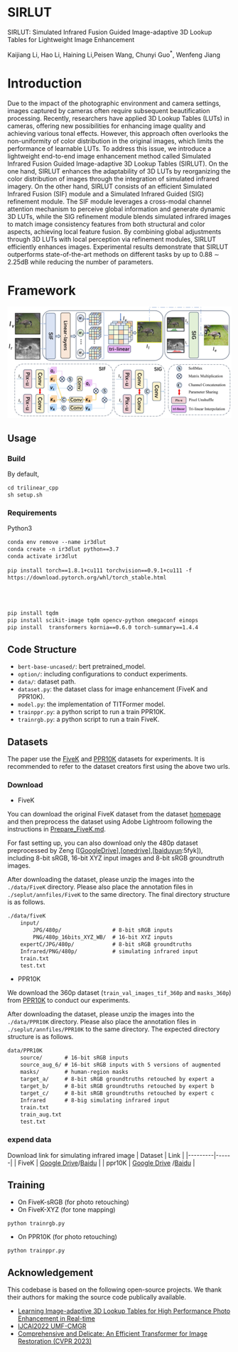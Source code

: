 # SIRLUT
SIRLUT: Simulated Infrared Fusion Guided Image-adaptive 3D Lookup Tables for Lightweight Image Enhancement


Kaijiang Li, Hao Li, Haining Li,Peisen Wang, Chunyi Guo$^*$, Wenfeng Jiang

# Introduction

Due to the impact of the photographic environment and camera settings, images captured by cameras often require subsequent beautification processing. Recently, researchers have applied 3D Lookup Tables (LUTs) in cameras, offering new possibilities for enhancing image quality and achieving various tonal effects. However, this approach often overlooks the non-uniformity of color distribution in the original images, which limits the performance of learnable LUTs. To address this issue, we introduce a lightweight end-to-end image enhancement method called  Simulated Infrared Fusion Guided Image-adaptive 3D Lookup Tables (SIRLUT). On the one hand, SIRLUT enhances the adaptability of 3D LUTs by reorganizing the color distribution of images through the integration of simulated infrared imagery. On the other hand, SIRLUT consists of an efficient Simulated Infrared Fusion (SIF) module and a Simulated Infrared Guided (SIG) refinement module. The SIF module leverages a cross-modal channel attention mechanism to perceive global information and generate dynamic 3D LUTs, while the SIG refinement module blends simulated infrared images to match image consistency features from both structural and color aspects, achieving local feature fusion. By combining global adjustments through 3D LUTs with local perception via refinement modules, SIRLUT efficiently enhances images. Experimental results demonstrate that SIRLUT outperforms state-of-the-art methods on different tasks by up to 0.88 $\sim$ 2.25dB while reducing the number of parameters.


# Framework
<img src="figures/img.jpg" width="1024px"/>

## Usage


### Build
By default,

    cd trilinear_cpp
    sh setup.sh
### Requirements
Python3
```
conda env remove --name ir3dlut
conda create -n ir3dlut python==3.7
conda activate ir3dlut

pip install torch==1.8.1+cu111 torchvision==0.9.1+cu111 -f https://download.pytorch.org/whl/torch_stable.html




pip install tqdm
pip install scikit-image tqdm opencv-python omegaconf einops
pip install  transformers kornia==0.6.0 torch-summary==1.4.4
```


## Code Structure

- `bert-base-uncased/`: bert pretrained_model.
- `option/`: including configurations to conduct experiments.
- `data/`: dataset path.
- `dataset.py`: the dataset class for image enhancement (FiveK and PPR10K).
- `model.py`: the implementation of TITFormer model.
- `trainppr.py`: a python script to run a train PPR10K.
- `trainrgb.py`: a python script to run a train FiveK.

## Datasets

The paper use the [FiveK](https://data.csail.mit.edu/graphics/fivek/) and [PPR10K](https://github.com/csjliang/PPR10K) datasets for experiments. It is recommended to refer to the dataset creators first using the above two urls.

### Download

- FiveK

You can download the original FiveK dataset from the dataset [homepage](https://data.csail.mit.edu/graphics/fivek/) and then preprocess the dataset using Adobe Lightroom following the instructions in [Prepare_FiveK.md](Prepare_FiveK.md).

For fast setting up, you can also download only the 480p dataset preprocessed by Zeng ([[GoogleDrive](https://drive.google.com/drive/folders/1Y1Rv3uGiJkP6CIrNTSKxPn1p-WFAc48a?usp=sharing)],[[onedrive](https://connectpolyu-my.sharepoint.com/:f:/g/personal/16901447r_connect_polyu_hk/EqNGuQUKZe9Cv3fPG08OmGEBbHMUXey2aU03E21dFZwJyg?e=QNCMMZ)],[[baiduyun](https://pan.baidu.com/s/1CsQRFsEPZCSjkT3Z1X_B1w):5fyk]), including 8-bit sRGB, 16-bit XYZ input images and 8-bit sRGB groundtruth images.

After downloading the dataset, please unzip the images into the `./data/FiveK` directory. Please also place the annotation files in `./seplut/annfiles/FiveK` to the same directory. The final directory structure is as follows.

```
./data/fiveK
    input/
        JPG/480p/                # 8-bit sRGB inputs
        PNG/480p_16bits_XYZ_WB/  # 16-bit XYZ inputs
    expertC/JPG/480p/            # 8-bit sRGB groundtruths
    Infrared/PNG/480p/           # simulating infrared input
    train.txt
    test.txt
```

- PPR10K

We download the 360p dataset (`train_val_images_tif_360p` and `masks_360p`) from [PPR10K](https://github.com/csjliang/PPR10K) to conduct our experiments.

After downloading the dataset, please unzip the images into the `./data/PPR10K` directory. Please also place the annotation files in `./seplut/annfiles/PPR10K` to the same directory. The expected directory structure is as follows.

```
data/PPR10K
    source/       # 16-bit sRGB inputs
    source_aug_6/ # 16-bit sRGB inputs with 5 versions of augmented
    masks/        # human-region masks
    target_a/     # 8-bit sRGB groundtruths retouched by expert a
    target_b/     # 8-bit sRGB groundtruths retouched by expert b
    target_c/     # 8-bit sRGB groundtruths retouched by expert c
    Infrared      # 8-big simulating infrared input
    train.txt
    train_aug.txt
    test.txt
```
### expend data
Download link for simulating infrared image
| Dataset | Link |
|---------|------|
| FiveK   | [Google Drive](https://drive.google.com/file/d/1VvVqTw6GIw34JRCNHGro9U9iN4el-1UC/view?usp=sharing)/[Baidu](https://pan.baidu.com/s/11pDcqu6PqgKpYi6MARFvWQ?pwd=8093) |
| ppr10K   | [Google Drive](https://drive.google.com/file/d/1kfS7SfGbIYSwnbliv0zQDQD1WKPYgUDh/view?usp=sharing)  /[Baidu](https://pan.baidu.com/s/1uOi1eCtVR9qaCK0YcHdLXQ?pwd=65p9)  |


## Training

- On FiveK-sRGB (for photo retouching)
- On FiveK-XYZ (for tone mapping)
```shell
python trainrgb.py
```


- On PPR10K (for photo retouching)
```shell
python trainppr.py
```



## Acknowledgement

This codebase is based on the following open-source projects. We thank their authors for making the source code publically available.
- [Learning Image-adaptive 3D Lookup Tables for High Performance Photo Enhancement in Real-time](https://github.com/HuiZeng/Image-Adaptive-3DLUT)
- [IJCAI2022 UMF-CMGR](https://github.com/wdhudiekou/UMF-CMGR)
- [Comprehensive and Delicate: An Efficient Transformer for Image Restoration (CVPR 2023)](https://github.com/XLearning-SCU/2023-CVPR-CODE)

